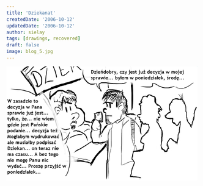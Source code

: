 ```yaml
---
title: 'Dziekanat'
createdDate: '2006-10-12'
updatedDate: '2006-10-12'
author: sielay
tags: [drawings, recovered]
draft: false
image: blog_5.jpg
---
```


![](blog_5.jpg)
